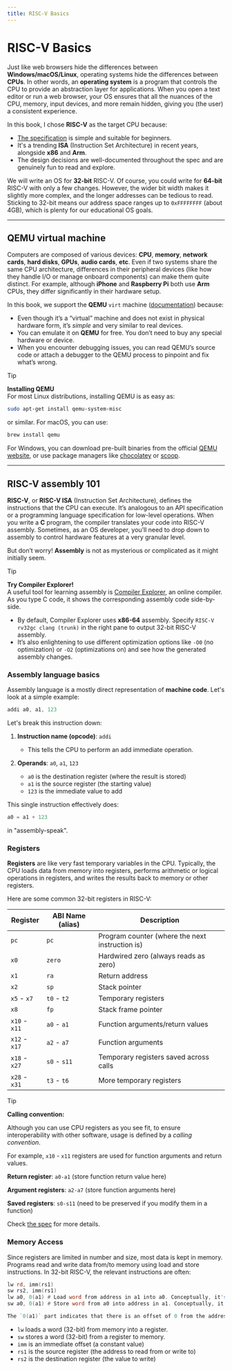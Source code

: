 ```yaml
---
title: RISC-V Basics
---
```


# RISC-V Basics

Just like web browsers hide the differences between **Windows/macOS/Linux**, operating systems hide the differences between **CPUs**. In other words, an **operating system** is a program that controls the CPU to provide an abstraction layer for applications. When you open a text editor or run a web browser, your OS ensures that all the nuances of the CPU, memory, input devices, and more remain hidden, giving you (the user) a consistent experience.

In this book, I chose **RISC-V** as the target CPU because:

- [The specification](https://riscv.org/technical/specifications/) is simple and suitable for beginners.
- It's a trending **ISA** (Instruction Set Architecture) in recent years, alongside **x86** and **Arm**.
- The design decisions are well-documented throughout the spec and are genuinely fun to read and explore.

We will write an OS for **32-bit** RISC-V. Of course, you could write for **64-bit** RISC-V with only a few changes. However, the wider bit width makes it slightly more complex, and the longer addresses can be tedious to read. Sticking to 32-bit means our address space ranges up to `0xFFFFFFFF` (about 4GB), which is plenty for our educational OS goals.

---

## QEMU virtual machine

Computers are composed of various devices: **CPU**, **memory**, **network cards**, **hard disks**, **GPUs**, **audio cards**, **etc**. Even if two systems share the same CPU architecture, differences in their peripheral devices (like how they handle I/O or manage onboard components) can make them quite distinct. For example, although **iPhone** and **Raspberry Pi** both use **Arm** CPUs, they differ significantly in their hardware setup. 

In this book, we support the **QEMU** `virt` machine ([documentation](https://www.qemu.org/docs/master/system/riscv/virt.html)) because:

- Even though it’s a “virtual” machine and does not exist in physical hardware form, it’s *simple* and very similar to real devices.
- You can emulate it on **QEMU** for free. You don’t need to buy any special hardware or device.
- When you encounter debugging issues, you can read QEMU’s source code or attach a debugger to the QEMU process to pinpoint and fix what’s wrong.

> [!TIP]
> **Installing QEMU**  
> For most Linux distributions, installing QEMU is as easy as:
> ```bash
> sudo apt-get install qemu-system-misc
> ```
> or similar. For macOS, you can use:
> ```bash
> brew install qemu
> ```
> For Windows, you can download pre-built binaries from the official [QEMU website](https://www.qemu.org/download/), or use package managers like [chocolatey](https://chocolatey.org/) or [scoop](https://scoop.sh/).

---

## RISC-V assembly 101

**RISC-V**, or **RISC-V ISA** (Instruction Set Architecture), defines the instructions that the CPU can execute. It’s analogous to an API specification or a programming language specification for low-level operations. When you write a **C** program, the compiler translates your code into RISC-V assembly. Sometimes, as an OS developer, you’ll need to drop down to assembly to control hardware features at a very granular level.

But don’t worry! **Assembly** is not as mysterious or complicated as it might initially seem.

> [!TIP]
> **Try Compiler Explorer!**  
> A useful tool for learning assembly is [Compiler Explorer](https://godbolt.org/), an online compiler. As you type C code, it shows the corresponding assembly code side-by-side.
>
> - By default, Compiler Explorer uses **x86-64** assembly. Specify `RISC-V rv32gc clang (trunk)` in the right pane to output 32-bit RISC-V assembly.
> - It’s also enlightening to use different optimization options like `-O0` (no optimization) or `-O2` (optimizations on) and see how the generated assembly changes.

### Assembly language basics

Assembly language is a mostly direct representation of **machine code**. Let's look at a simple example:

```asm
addi a0, a1, 123
```

Let's break this instruction down:

1. **Instruction name (opcode)**: `addi`
   - This tells the CPU to perform an add immediate operation.

2. **Operands**: `a0`, `a1`, `123`
   - `a0` is the destination register (where the result is stored)
   - `a1` is the source register (the starting value)
   - `123` is the immediate value to add

This single instruction effectively does:

```c
a0 = a1 + 123
```

in "assembly-speak".

### Registers

**Registers** are like very fast temporary variables in the CPU. Typically, the CPU loads data from memory into registers, performs arithmetic or logical operations in registers, and writes the results back to memory or other registers. 

Here are some common 32-bit registers in RISC-V:

| Register | ABI Name (alias) | Description |
|---| -------- | ----------- |
| `pc` | `pc`       | Program counter (where the next instruction is) |
| `x0` |`zero`     | Hardwired zero (always reads as zero) |
| `x1` |`ra`         | Return address |
| `x2` |`sp`         | Stack pointer |
| `x5` - `x7` | `t0` - `t2` | Temporary registers |
| `x8` | `fp`      | Stack frame pointer |
| `x10` - `x11` | `a0` - `a1`  | Function arguments/return values |
| `x12` - `x17` | `a2` - `a7`  | Function arguments |
| `x18` - `x27` | `s0` - `s11` | Temporary registers saved across calls |
| `x28` - `x31` | `t3` - `t6` | More temporary registers |

> [!TIP]
>
> **Calling convention:**
>
> Although you can use CPU registers as you see fit, to ensure interoperability with other software, usage is defined by a *calling convention*.
>
> For example, `x10` - `x11` registers are used for function arguments and return values. 
>
> **Return register**: `a0-a1` (store function return value here)
>
> **Argument registers**: `a2-a7` (store function arguments here)
>
> **Saved registers**: `s0-s11` (need to be preserved if you modify them in a function)
>
> Check [the spec](https://riscv.org/wp-content/uploads/2015/01/riscv-calling.pdf) for more details.

### Memory Access

Since registers are limited in number and size, most data is kept in memory. Programs read and write data from/to memory using load and store instructions. In 32-bit RISC-V, the relevant instructions are often:

```asm
lw rd, imm(rs1)
sw rs2, imm(rs1)
lw a0, 0(a1) # Load word from address in a1 into a0. Conceptually, it's like `a0 = *a1`; in C (if a1 is a pointer), it's like `a0 = *(int*)a1`
sw a0, 0(a1) # Store word from a0 into address in a1. Conceptually, it's like `*a1 = a0`; in C (if a1 is a pointer), it's like `*(int*)a1 = a0`

The `0(a1)` part indicates that there is an offset of 0 from the address in `a1`. You can also do something like `4(a1)`, which means an offset of 4 bytes from the address in `a1`. This is akin to pointer arithmetic in C.
```

- `lw` loads a word (32-bit) from memory into a register.
- `sw` stores a word (32-bit) from a register to memory.
- `imm` is an immediate offset (a constant value)
- `rs1` is the source register (the address to read from or write to)
- `rs2` is the destination register (the value to write)
